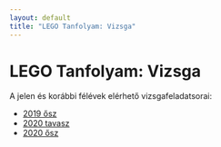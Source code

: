 ```yaml
---
layout: default
title: "LEGO Tanfolyam: Vizsga"
---
```


# LEGO Tanfolyam: Vizsga

A jelen és korábbi félévek elérhető vizsgafeladatsorai:
- [2019 ősz](2019-osz)
- [2020 tavasz](2020-tavasz)
- [2020 ősz](2020-osz)
